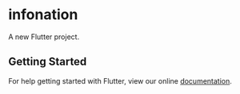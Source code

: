 # infonation

A new Flutter project.

## Getting Started

For help getting started with Flutter, view our online
[documentation](https://flutter.io/).
